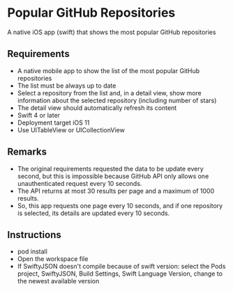 # Popular GitHub Repositories

A native iOS app (swift) that shows the most popular GitHub repositories


## Requirements

- A native mobile app to show the list of the most popular GitHub repositories
- The list must be always up to date
- Select a repository from the list and, in a detail view, show more information about the selected repository (including number of stars)
- The detail view should automatically refresh its content
- Swift 4 or later
- Deployment target iOS 11
- Use UITableView or UICollectionView


## Remarks

- The original requirements requested the data to be update every second, but this is impossible because GitHub API only allows one unauthenticated request every 10 seconds.
- The API returns at most 30 results per page and a maximum of 1000 results.
- So, this app requests one page every 10 seconds, and if one repository is selected, its details are updated every 10 seconds.


## Instructions

- pod install
- Open the workspace file
- If SwiftyJSON doesn't compile because of swift version:
  select the Pods project, SwiftyJSON, Build Settings, Swift Language Version, change to the newest available version
